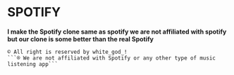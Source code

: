 # SPOTIFY 

**I make the Spotify clone same as spotify we are not affiliated with spotify but our clone is some better than the real Spotify**

````
© All right is reserved by white_god_!
```® We are not affiliated with Spotify or any other type of music listening app```
